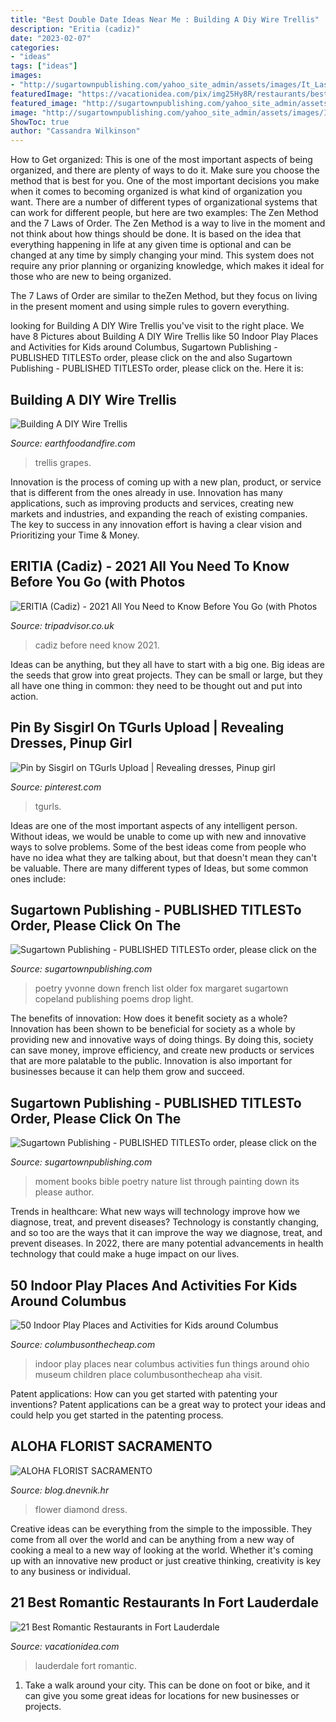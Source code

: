 ```yaml
---
title: "Best Double Date Ideas Near Me : Building A Diy Wire Trellis"
description: "Eritia (cadiz)"
date: "2023-02-07"
categories:
- "ideas"
tags: ["ideas"]
images:
- "http://sugartownpublishing.com/yahoo_site_admin/assets/images/It_Lasts_a_Moment_Horse_Final_Cover.336114602_std.jpg"
featuredImage: "https://vacationidea.com/pix/img25Hy8R/restaurants/best-romantic-restaurants-in-fort-lauderdale-fl_g17_mobi.jpg"
featured_image: "http://sugartownpublishing.com/yahoo_site_admin/assets/images/1_Yvonne_Airporter.220160456_std.jpg"
image: "http://sugartownpublishing.com/yahoo_site_admin/assets/images/It_Lasts_a_Moment_Horse_Final_Cover.336114602_std.jpg"
ShowToc: true
author: "Cassandra Wilkinson"
---
```



How to Get organized: This is one of the most important aspects of being organized, and there are plenty of ways to do it. Make sure you choose the method that is best for you.
One of the most important decisions you make when it comes to becoming organized is what kind of organization you want. There are a number of different types of organizational systems that can work for different people, but here are two examples: The Zen Method and the 7 Laws of Order.
The Zen Method is a way to live in the moment and not think about how things should be done. It is based on the idea that everything happening in life at any given time is optional and can be changed at any time by simply changing your mind. This system does not require any prior planning or organizing knowledge, which makes it ideal for those who are new to being organized.

The 7 Laws of Order are similar to theZen Method, but they focus on living in the present moment and using simple rules to govern everything.

	

		
looking for Building A DIY Wire Trellis you've visit to the right place. We have 8 Pictures about Building A DIY Wire Trellis like 50 Indoor Play Places and Activities for Kids around Columbus, Sugartown Publishing - PUBLISHED TITLESTo order, please click on the and also Sugartown Publishing - PUBLISHED TITLESTo order, please click on the. Here it is:
		
    
## Building A DIY Wire Trellis

<img loading=lazy src="http://www.earthfoodandfire.com/wp-content/uploads/2016/07/pinterest-grape-trellis.jpg" onerror="this.onerror=null;this.src='https://tse1.mm.bing.net/th?id=OIP.u4Y15JEHxe0584ON8PK81AHaLG&amp;pid=15.1';" alt="Building A DIY Wire Trellis">

_Source: earthfoodandfire.com_

>trellis grapes. 

	

Innovation is the process of coming up with a new plan, product, or service that is different from the ones already in use. Innovation has many applications, such as improving products and services, creating new markets and industries, and expanding the reach of existing companies. The key to success in any innovation effort is having a clear vision and Prioritizing your Time & Money.

    
## ERITIA (Cadiz) - 2021 All You Need To Know Before You Go (with Photos

<img loading=lazy src="https://media-cdn.tripadvisor.com/media/photo-s/12/65/6d/a5/obra-de-pintura.jpg" onerror="this.onerror=null;this.src='https://tse4.mm.bing.net/th?id=OIP.qJfXrHRDiD5ctGSxANrCFAAAAA&amp;pid=15.1';" alt="ERITIA (Cadiz) - 2021 All You Need to Know Before You Go (with Photos">

_Source: tripadvisor.co.uk_

>cadiz before need know 2021. 

	

Ideas can be anything, but they all have to start with a big one. Big ideas are the seeds that grow into great projects. They can be small or large, but they all have one thing in common: they need to be thought out and put into action.

    
## Pin By Sisgirl On TGurls Upload | Revealing Dresses, Pinup Girl

<img loading=lazy src="https://i.pinimg.com/736x/7d/1d/57/7d1d5761b64889f0dc5f6ac0d18cef03.jpg" onerror="this.onerror=null;this.src='https://tse1.mm.bing.net/th?id=OIP.S8wZztuVvkbP4m3ev2xTUQAAAA&amp;pid=15.1';" alt="Pin by Sisgirl on TGurls Upload | Revealing dresses, Pinup girl">

_Source: pinterest.com_

>tgurls. 

	

Ideas are one of the most important aspects of any intelligent person. Without ideas, we would be unable to come up with new and innovative ways to solve problems. Some of the best ideas come from people who have no idea what they are talking about, but that doesn't mean they can't be valuable. There are many different types of Ideas, but some common ones include:

    
## Sugartown Publishing - PUBLISHED TITLESTo Order, Please Click On The

<img loading=lazy src="http://sugartownpublishing.com/yahoo_site_admin/assets/images/1_Yvonne_Airporter.220160456_std.jpg" onerror="this.onerror=null;this.src='https://tse3.mm.bing.net/th?id=OIP.l7-Fm-7Q1VwVcublnQ6-SAAAAA&amp;pid=15.1';" alt="Sugartown Publishing - PUBLISHED TITLESTo order, please click on the">

_Source: sugartownpublishing.com_

>poetry yvonne down french list older fox margaret sugartown copeland publishing poems drop light. 

	

The benefits of innovation: How does it benefit society as a whole?
Innovation has been shown to be beneficial for society as a whole by providing new and innovative ways of doing things. By doing this, society can save money, improve efficiency, and create new products or services that are more palatable to the public. Innovation is also important for businesses because it can help them grow and succeed.

    
## Sugartown Publishing - PUBLISHED TITLESTo Order, Please Click On The

<img loading=lazy src="http://sugartownpublishing.com/yahoo_site_admin/assets/images/It_Lasts_a_Moment_Horse_Final_Cover.336114602_std.jpg" onerror="this.onerror=null;this.src='https://tse4.mm.bing.net/th?id=OIP.jJweOkIiFGn-a352LxDA6wAAAA&amp;pid=15.1';" alt="Sugartown Publishing - PUBLISHED TITLESTo order, please click on the">

_Source: sugartownpublishing.com_

>moment books bible poetry nature list through painting down its please author. 

	

Trends in healthcare: What new ways will technology improve how we diagnose, treat, and prevent diseases?
Technology is constantly changing, and so too are the ways that it can improve the way we diagnose, treat, and prevent diseases. In 2022, there are many potential advancements in health technology that could make a huge impact on our lives.

    
## 50 Indoor Play Places And Activities For Kids Around Columbus

<img loading=lazy src="https://www.columbusonthecheap.com/lotc-cms/wp-content/uploads/2017/06/IMG_5141.jpg" onerror="this.onerror=null;this.src='https://tse4.mm.bing.net/th?id=OIP.yLXGrYnWbFFP7afLCQj6mgHaFj&amp;pid=15.1';" alt="50 Indoor Play Places and Activities for Kids around Columbus">

_Source: columbusonthecheap.com_

>indoor play places near columbus activities fun things around ohio museum children place columbusonthecheap aha visit. 

	

Patent applications: How can you get started with patenting your inventions?
Patent applications can be a great way to protect your ideas and could help you get started in the patenting process.

    
## ALOHA FLORIST SACRAMENTO

<img loading=lazy src="http://bit.ly/r4MVJk" onerror="this.onerror=null;this.src='https://tse2.mm.bing.net/th?id=OIP.VvdVlf0nPR-GOk8ZFaTKBgAAAA&amp;pid=15.1';" alt="ALOHA FLORIST SACRAMENTO">

_Source: blog.dnevnik.hr_

>flower diamond dress. 

	

Creative ideas can be everything from the simple to the impossible. They come from all over the world and can be anything from a new way of cooking a meal to a new way of looking at the world. Whether it's coming up with an innovative new product or just creative thinking, creativity is key to any business or individual.

    
## 21 Best Romantic Restaurants In Fort Lauderdale

<img loading=lazy src="https://vacationidea.com/pix/img25Hy8R/restaurants/best-romantic-restaurants-in-fort-lauderdale-fl_g17_mobi.jpg" onerror="this.onerror=null;this.src='https://tse2.mm.bing.net/th?id=OIP.CNoqBiCOmg_5cB5dGZofbAAAAA&amp;pid=15.1';" alt="21 Best Romantic Restaurants in Fort Lauderdale">

_Source: vacationidea.com_

>lauderdale fort romantic. 

	

1. Take a walk around your city. This can be done on foot or bike, and it can give you some great ideas for locations for new businesses or projects. 

